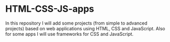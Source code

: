 # HTML-CSS-JS-apps

In this repository I will add some projects (from simple to advanced projects)
based on web applications using HTML, CSS and JavaScript. Also for some apps 
I will use frameworks for CSS and JavaScript.
